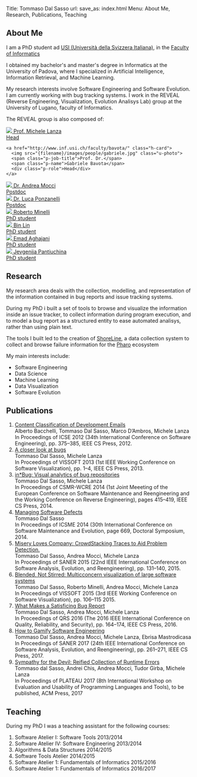 Title: Tommaso Dal Sasso
url:
save_as: index.html
Menu: About Me, Research, Publications, Teaching



<!-- == About Section == -->
<section id="about_me">
  <h2>About Me</h2>
  <p>I am a PhD student ad <a href="http://www.usi.ch">USI (Università della Svizzera Italiana)</a>, in the <a href="http://www.inf.usi.ch">Faculty of Informatics</a></p>

  <p>I obtained my bachelor's and master's degree in Informatics at the University of Padova, where I specialized in Artificial Intelligence, Information Retrieval, and Machine Learning.</p>

  <p>My research interests involve Software Engineering and Software Evolution. I am currently working with bug tracking systems. I work in the REVEAL (Reverse Engineering, Visualization, Evolution Analisys Lab) group at the University of Lugano, faculty of Informatics.</p>

  <p>The REVEAL group is also composed of:</p>

  <div>
    <a href="http://www.inf.usi.ch/faculty/lanza" class="h-card">
      <img src="{filename}/images/people/michele.jpg" class="u-photo">
      <span class="p-job-title">Prof.</span>
      <span class="p-name">Michele Lanza</span>
      <div class="p-role">Head</div>
    </a>

    <a href="http://www.inf.usi.ch/faculty/bavota/" class="h-card">
      <img src="{filename}/images/people/gabriele.jpg" class="u-photo">
      <span class="p-job-title">Prof. Dr.</span>
      <span class="p-name">Gabriele Bavota</span>
      <div class="p-role">Head</div>
    </a>
  </div>

  <a href="http://www.inf.usi.ch/postdoc/mocci/" class="h-card">
    <img src="{filename}/images/people/andrea.jpg" class="u-photo">
    <span class="p-job-title">Dr.</span>
    <span class="p-name">Andrea Mocci</span>
    <div class="p-role">Postdoc</div>
  </a>

  <a href="http://www.inf.usi.ch/phd/ponzanelli/" class="h-card">
    <img src="{filename}/images/people/luca.jpg" class="u-photo">
    <span class="p-job-title">Dr.</span>
    <span class="p-name">Luca Ponzanelli</span>
    <div class="p-role">Postdoc</div>
  </a>

  <a href="http://www.inf.usi.ch/phd/minelli/" class="h-card">
    <img src="{filename}/images/people/roberto.jpg" class="u-photo">
    <span class="p-name">Roberto Minelli</span>
    <div class="p-role">PhD student</div>
  </a>

  <a href="http://www.inf.usi.ch/phd/lin/" class="h-card">
    <img src="{filename}/images/people/bin.png" class="u-photo">
    <span class="p-name">Bin Lin</span>
    <div class="p-role">PhD student</div>
  </a>

  <a href="http://www.inf.usi.ch/phd/aghajani/" class="h-card">
    <img src="{filename}/images/people/emad.jpg" class="u-photo">
    <span class="p-name">Emad Aghajani</span>
    <div class="p-role">PhD student</div>
  </a>

  <a href="http://usi.to/yh7" class="h-card">
    <img src="{filename}/images/people/jevgenija.jpg" class="u-photo">
    <span class="p-name">Jevgenija Pantiuchina</span>
    <div class="p-role">PhD student</div>
  </a>

</section>

<section id="research">
  <h2>Research</h2>

  <p>My research area deals with the collection, modelling, and representation of the information contained in bug reports and issue tracking systems.</p>

  <p>During my PhD i built a set of tools to browse and visualize the information inside an issue tracker, to collect information during program execution, and to model a bug report as a structured entity to ease automated analisys, rather than using plain text.</p>

  <p>The tools I built led to the creation of <a href="http://shoreline.inf.usi.ch/">ShoreLine</a>, a data collection system to collect and browse failure information for the <a href="http://pharo.org/">Pharo</a> ecosystem</p>

  My main interests include:

  <ul>
    <li>Software Engineering</li>
    <li>Data Science</li>
    <li>Machine Learning</li>
    <li>Data Visualization</li>
    <li>Software Evolution</li>
  </ul>
</section>

<section id="publications" class="h-feed">
  <h2 class="p-name">Publications</h2>

  <ol>
    <li class="h-entry">
      <a href="download/publications/Bacc2012a.pdf" class="p-name">Content Classification of Development Emails</a></b><br>
<div class="authors">Alberto Bacchelli, Tommaso Dal Sasso, Marco D’Ambros, Michele Lanza</div>
In Proceedings of ICSE 2012 (34th International Conference on Software Engineering), pp. 375&ndash;385, IEEE CS Press, 2012.
</li>

<li class="h-entry">
<a href="download/publications/vissoft2013.pdf" class="p-name">A closer look at bugs</a></b><br>
<div class="authors">Tommaso Dal Sasso, Michele Lanza</div>
In Proceedings of VISSOFT 2013 (1st IEEE Working Conference on Software Visualization), pp. 1&ndash;4, IEEE CS Press, 2013.
</li>

<li class="h-entry">
<a href="download/publications/csmr2014.pdf" class="p-name">in*Bug: Visual analytics of bug repositories</a></b><br>
<div class="authors">Tommaso Dal Sasso, Michele Lanza</div>
In Proceedings of CSMR-WCRE 2014 (1st Joint Meeeting of the European Conference on Software Maintenance and Reengineering and the Working Conference on Reverse Engineering), pages 415&ndash;419, IEEE CS Press, 2014.
</li>

<li class="h-entry">
<a href="http://conferences.computer.org/icsme/2014/papers/6146a669.pdf" class="p-name">Managing Software Defects</a></b><br>
<div class="authors">Tommaso Dal Sasso</div>
In Proceedings of ICSME 2014 (30th International Conference on Software Maintenance and Evolution, page 669, Doctoral Symposium, 2014.
</li>

<li class="h-entry">
<a href="download/publications/saner2015.pdf" class="p-name">Misery Loves Company: CrowdStacking Traces to Aid Problem Detection.</a></b><br>
<div class="authors">Tommaso Dal Sasso, Andrea Mocci, Michele Lanza</div>
In Proceedings of SANER 2015 (22nd IEEE International Conference on Software Analysis, Evolution, and Reengineering), pp. 131&ndash;140, 2015.
</li>

<li class="h-entry">
<a href="download/publications/vissoft2015.pdf" class="p-name">Blended, Not Stirred: Multicconcern visualization of large software systems</a></b><br>
<div class="authors">Tommaso Dal Sasso, Roberto Minelli, Andrea Mocci, Michele Lanza</div>
In Proceedings of VISSOFT 2015 (3rd IEEE Working Conference on Software Visualization), pp. 106&ndash;115 2015.
</li>

<li class="h-entry">
<a href="download/publications/qrs2016.pdf" class="p-name">What Makes a Satisficing Bug Report</a></b><br>
<div class="authors">Tommaso Dal Sasso, Andrea Mocci, Michele Lanza</div>
In Proceedings of QRS 2016 (The 2016 IEEE International Conference on Quality, Reliability, and Security), pp. 164&ndash;174, IEEE CS Press, 2016.
</li>

<li class="h-entry">
<a href="download/publications/saner2017.pdf" class="p-name">How to Gamify Software Engineering</a></b><br>
<div class="authors">Tommaso Dal Sasso, Andrea Mocci, Michele Lanza, Ebrisa Mastrodicasa</div>
In Proceedings of SANER 2017 (24th IEEE International Conference on Software Analysis, Evolution, and Reengineering), pp. 261&ndash;271, IEEE CS Press, 2017.
</li>

<li class="h-entry">
<a href="download/publications/plateau2017.pdf" class="p-name">Sympathy for the Devil: Reified Collection of Runtime Errors</a></b><br>
<div class="authors">Tommaso dal Sasso, Andrei Chis, Andrea Mocci, Tudor Girba, Michele Lanza</div>
In Proceedings of PLATEAU 2017 (8th International Workshop on Evaluation and Usability of Programming Languages and Tools), to be published, ACM Press, 2017
</li>

</ol>
</section>

<!--<section id="projects">
<h2>Projects</h2>
</section>-->

<section id="teaching">
<h2>Teaching</h2>
<p>During my PhD I was a teaching assistant for the following courses:</p>
<ol>
<li>Software Atelier I: Software Tools 2013/2014</li>
<li>Software Atelier IV: Software Engineering 2013/2014</li>
<li>Algorithms &amp; Data Structures 2014/2015</li>
<li>Software Tools Atelier 2014/2015</li>
<li>Software Atelier 1: Fundamentals of Informatics	2015/2016</li>
<li>Software Atelier 1: Fundamentals of Informatics 2016/2017</li>
</ol>
</section>
